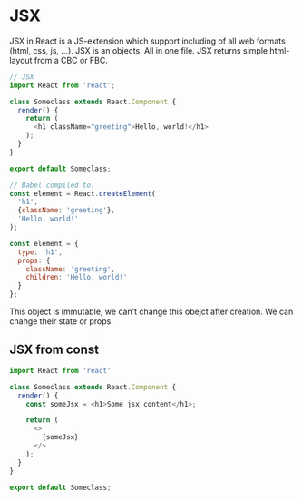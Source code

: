 # JSX
JSX in React is a JS-extension which support including of all web formats (html, css, js, ...). JSX is an objects.
All in one file. JSX returns simple html-layout from a CBC or FBC.

```js
// JSX
import React from 'react';

class Someclass extends React.Component {
  render() {
    return (
      <h1 className="greeting">Hello, world!</h1>
    );
  }
}

export default Someclass;

// Babel compiled to:
const element = React.createElement(
  'h1',
  {className: 'greeting'},
  'Hello, world!'
);

const element = {
  type: 'h1',
  props: {
    className: 'greeting',
    children: 'Hello, world!'
  }
};
```

This object is immutable, we can't change this obejct after creation. We can cnahge their state or props. 

## JSX from const
```js
import React from 'react'

class Someclass extends React.Component {
  render() {
    const someJsx = <h1>Some jsx content</h1>;

    return (
      <>
        {someJsx}
      </>
    );
  }
}

export default Someclass;
```
